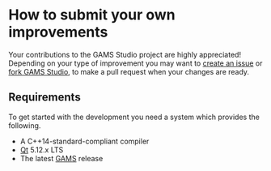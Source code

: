 # How to submit your own improvements

Your contributions to the GAMS Studio project are highly appreciated! Depending on
your type of improvement you may want to [create an issue](https://help.github.com/en/articles/creating-an-issue)
or [fork GAMS Studio](https://guides.github.com/activities/forking/), to make a pull
request when your changes are ready.

## Requirements

To get started with the development you need a system which provides the following.

* A C++14-standard-compliant compiler
* [Qt](https://www.qt.io/) 5.12.x LTS 
* The latest [GAMS](https://www.gams.com/download/) release
